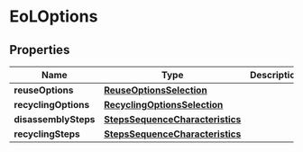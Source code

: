 
# EoLOptions

## Properties
Name | Type | Description | Notes
------------ | ------------- | ------------- | -------------
**reuseOptions** | [**ReuseOptionsSelection**](ReuseOptionsSelection.md) |  | 
**recyclingOptions** | [**RecyclingOptionsSelection**](RecyclingOptionsSelection.md) |  | 
**disassemblySteps** | [**StepsSequenceCharacteristics**](StepsSequenceCharacteristics.md) |  |  [optional]
**recyclingSteps** | [**StepsSequenceCharacteristics**](StepsSequenceCharacteristics.md) |  |  [optional]




